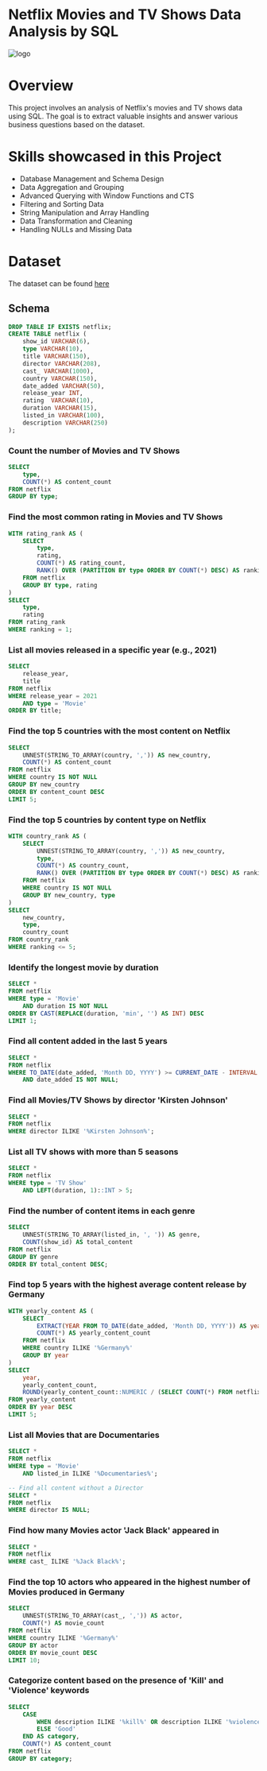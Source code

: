 # Netflix Movies and TV Shows Data Analysis by  SQL
![logo](https://github.com/user-attachments/assets/ba1e3483-a16b-4456-8290-d404eafeebe0)
# Overview
This project involves an analysis of Netflix's movies and TV shows data using SQL. The goal is to extract valuable insights and answer various business questions based on the dataset.
# Skills showcased in this Project
* Database Management and Schema Design
* Data Aggregation and Grouping
* Advanced Querying with Window Functions and CTS
* Filtering and Sorting Data
* String Manipulation and Array Handling
* Data Transformation and Cleaning
* Handling NULLs and Missing Data
# Dataset
The dataset can be found [here](https://www.kaggle.com/datasets/shivamb/netflix-shows?resource=download)
## Schema
```sql
DROP TABLE IF EXISTS netflix;
CREATE TABLE netflix (
	show_id	VARCHAR(6),
	type VARCHAR(10),
	title VARCHAR(150),
	director VARCHAR(208),
	cast_ VARCHAR(1000),
	country	VARCHAR(150),
	date_added VARCHAR(50),
	release_year INT,
	rating	VARCHAR(10),
	duration VARCHAR(15),
	listed_in VARCHAR(100),
	description VARCHAR(250)
);
```
### Count the number of Movies and TV Shows
```sql
SELECT 
    type,
    COUNT(*) AS content_count
FROM netflix
GROUP BY type;
```
### Find the most common rating in Movies and TV Shows
```sql
WITH rating_rank AS (
    SELECT 
        type,
        rating,
        COUNT(*) AS rating_count,
        RANK() OVER (PARTITION BY type ORDER BY COUNT(*) DESC) AS ranking
    FROM netflix
    GROUP BY type, rating
)
SELECT 
    type,
    rating
FROM rating_rank
WHERE ranking = 1;
```
### List all movies released in a specific year (e.g., 2021)
```sql
SELECT 
    release_year,
    title
FROM netflix
WHERE release_year = 2021 
    AND type = 'Movie'
ORDER BY title;
```
### Find the top 5 countries with the most content on Netflix

```sql
SELECT 
    UNNEST(STRING_TO_ARRAY(country, ',')) AS new_country,
    COUNT(*) AS content_count
FROM netflix
WHERE country IS NOT NULL
GROUP BY new_country
ORDER BY content_count DESC
LIMIT 5;
```
### Find the top 5 countries by content type on Netflix
```sql
WITH country_rank AS (
    SELECT 
        UNNEST(STRING_TO_ARRAY(country, ',')) AS new_country,
        type,
        COUNT(*) AS country_count,
        RANK() OVER (PARTITION BY type ORDER BY COUNT(*) DESC) AS ranking
    FROM netflix
    WHERE country IS NOT NULL
    GROUP BY new_country, type
)
SELECT 
    new_country,
    type,
    country_count
FROM country_rank
WHERE ranking <= 5;
```
### Identify the longest movie by duration
```sql
SELECT *
FROM netflix
WHERE type = 'Movie'
    AND duration IS NOT NULL
ORDER BY CAST(REPLACE(duration, 'min', '') AS INT) DESC
LIMIT 1;
```
### Find all content added in the last 5 years
```sql
SELECT *
FROM netflix 
WHERE TO_DATE(date_added, 'Month DD, YYYY') >= CURRENT_DATE - INTERVAL '5 years' 
    AND date_added IS NOT NULL;
```
### Find all Movies/TV Shows by director 'Kirsten Johnson'
```sql
SELECT *
FROM netflix
WHERE director ILIKE '%Kirsten Johnson%';
```
### List all TV shows with more than 5 seasons
```sql
SELECT * 
FROM netflix
WHERE type = 'TV Show' 
    AND LEFT(duration, 1)::INT > 5;
```
### Find the number of content items in each genre
```sql
SELECT 
    UNNEST(STRING_TO_ARRAY(listed_in, ', ')) AS genre,
    COUNT(show_id) AS total_content
FROM netflix
GROUP BY genre
ORDER BY total_content DESC;
```
### Find top 5 years with the highest average content release by Germany
```sql
WITH yearly_content AS (
    SELECT 
        EXTRACT(YEAR FROM TO_DATE(date_added, 'Month DD, YYYY')) AS year,
        COUNT(*) AS yearly_content_count
    FROM netflix
    WHERE country ILIKE '%Germany%'
    GROUP BY year
)
SELECT 
    year,
    yearly_content_count,
    ROUND(yearly_content_count::NUMERIC / (SELECT COUNT(*) FROM netflix WHERE country ILIKE '%Germany%')::NUMERIC * 100, 2) AS avg_per_year
FROM yearly_content
ORDER BY year DESC
LIMIT 5;
```
### List all Movies that are Documentaries
```sql
SELECT *
FROM netflix
WHERE type = 'Movie' 
    AND listed_in ILIKE '%Documentaries%';

-- Find all content without a Director
SELECT *
FROM netflix
WHERE director IS NULL;
```
### Find how many Movies actor 'Jack Black' appeared in
```sql
SELECT * 
FROM netflix
WHERE cast_ ILIKE '%Jack Black%';
```
### Find the top 10 actors who appeared in the highest number of Movies produced in Germany
```sql
SELECT 
    UNNEST(STRING_TO_ARRAY(cast_, ',')) AS actor,
    COUNT(*) AS movie_count
FROM netflix
WHERE country ILIKE '%Germany%'
GROUP BY actor
ORDER BY movie_count DESC
LIMIT 10;
```
### Categorize content based on the presence of 'Kill' and 'Violence' keywords
```sql
SELECT 
    CASE 
        WHEN description ILIKE '%kill%' OR description ILIKE '%violence%' THEN 'Bad'
        ELSE 'Good'
    END AS category,
    COUNT(*) AS content_count
FROM netflix
GROUP BY category;
```

